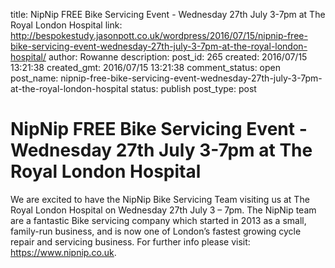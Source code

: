 title: NipNip FREE Bike Servicing Event - Wednesday 27th July 3-7pm at The Royal London Hospital
link: http://bespokestudy.jasonpott.co.uk/wordpress/2016/07/15/nipnip-free-bike-servicing-event-wednesday-27th-july-3-7pm-at-the-royal-london-hospital/
author: Rowanne
description: 
post_id: 265
created: 2016/07/15 13:21:38
created_gmt: 2016/07/15 13:21:38
comment_status: open
post_name: nipnip-free-bike-servicing-event-wednesday-27th-july-3-7pm-at-the-royal-london-hospital
status: publish
post_type: post

# NipNip FREE Bike Servicing Event - Wednesday 27th July 3-7pm at The Royal London Hospital

We are excited to have the NipNip Bike Servicing Team visiting us at The Royal London Hospital on Wednesday 27th July 3 – 7pm. The NipNip team are a fantastic Bike servicing company which started in 2013 as a small, family-run business, and is now one of London’s fastest growing cycle repair and servicing business. For further info please visit: https://www.nipnip.co.uk.